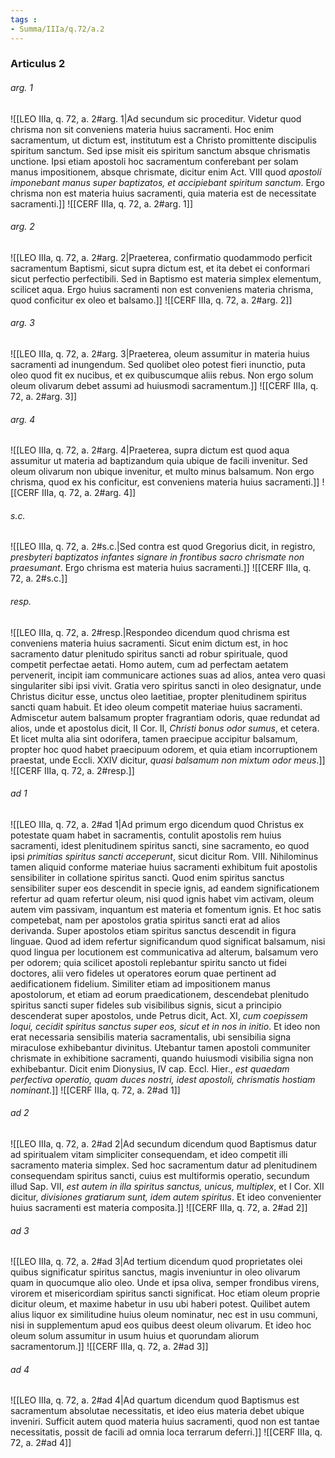 ```yaml
---
tags : 
- Summa/IIIa/q.72/a.2
---
```


### Articulus 2

###### arg. 1
![[LEO IIIa, q. 72, a. 2#arg. 1|Ad secundum sic proceditur. Videtur quod chrisma non sit conveniens materia huius sacramenti. Hoc enim sacramentum, ut dictum est, institutum est a Christo promittente discipulis spiritum sanctum. Sed ipse misit eis spiritum sanctum absque chrismatis unctione. Ipsi etiam apostoli hoc sacramentum conferebant per solam manus impositionem, absque chrismate, dicitur enim Act. VIII quod *apostoli imponebant manus super baptizatos, et accipiebant spiritum sanctum*. Ergo chrisma non est materia huius sacramenti, quia materia est de necessitate sacramenti.]]
![[CERF IIIa, q. 72, a. 2#arg. 1]]

###### arg. 2
![[LEO IIIa, q. 72, a. 2#arg. 2|Praeterea, confirmatio quodammodo perficit sacramentum Baptismi, sicut supra dictum est, et ita debet ei conformari sicut perfectio perfectibili. Sed in Baptismo est materia simplex elementum, scilicet aqua. Ergo huius sacramenti non est conveniens materia chrisma, quod conficitur ex oleo et balsamo.]]
![[CERF IIIa, q. 72, a. 2#arg. 2]]

###### arg. 3
![[LEO IIIa, q. 72, a. 2#arg. 3|Praeterea, oleum assumitur in materia huius sacramenti ad inungendum. Sed quolibet oleo potest fieri inunctio, puta oleo quod fit ex nucibus, et ex quibuscumque aliis rebus. Non ergo solum oleum olivarum debet assumi ad huiusmodi sacramentum.]]
![[CERF IIIa, q. 72, a. 2#arg. 3]]

###### arg. 4
![[LEO IIIa, q. 72, a. 2#arg. 4|Praeterea, supra dictum est quod aqua assumitur ut materia ad baptizandum quia ubique de facili invenitur. Sed oleum olivarum non ubique invenitur, et multo minus balsamum. Non ergo chrisma, quod ex his conficitur, est conveniens materia huius sacramenti.]]
![[CERF IIIa, q. 72, a. 2#arg. 4]]

###### s.c.
![[LEO IIIa, q. 72, a. 2#s.c.|Sed contra est quod Gregorius dicit, in registro, *presbyteri baptizatos infantes signare in frontibus sacro chrismate non praesumant*. Ergo chrisma est materia huius sacramenti.]]
![[CERF IIIa, q. 72, a. 2#s.c.]]

###### resp.
![[LEO IIIa, q. 72, a. 2#resp.|Respondeo dicendum quod chrisma est conveniens materia huius sacramenti. Sicut enim dictum est, in hoc sacramento datur plenitudo spiritus sancti ad robur spirituale, quod competit perfectae aetati. Homo autem, cum ad perfectam aetatem pervenerit, incipit iam communicare actiones suas ad alios, antea vero quasi singulariter sibi ipsi vivit. Gratia vero spiritus sancti in oleo designatur, unde Christus dicitur esse, unctus oleo laetitiae, propter plenitudinem spiritus sancti quam habuit. Et ideo oleum competit materiae huius sacramenti. Admiscetur autem balsamum propter fragrantiam odoris, quae redundat ad alios, unde et apostolus dicit, II Cor. II, *Christi bonus odor sumus*, et cetera. Et licet multa alia sint odorifera, tamen praecipue accipitur balsamum, propter hoc quod habet praecipuum odorem, et quia etiam incorruptionem praestat, unde Eccli. XXIV dicitur, *quasi balsamum non mixtum odor meus*.]]
![[CERF IIIa, q. 72, a. 2#resp.]]

###### ad 1
![[LEO IIIa, q. 72, a. 2#ad 1|Ad primum ergo dicendum quod Christus ex potestate quam habet in sacramentis, contulit apostolis rem huius sacramenti, idest plenitudinem spiritus sancti, sine sacramento, eo quod ipsi *primitias spiritus sancti acceperunt*, sicut dicitur Rom. VIII. Nihilominus tamen aliquid conforme materiae huius sacramenti exhibitum fuit apostolis sensibiliter in collatione spiritus sancti. Quod enim spiritus sanctus sensibiliter super eos descendit in specie ignis, ad eandem significationem refertur ad quam refertur oleum, nisi quod ignis habet vim activam, oleum autem vim passivam, inquantum est materia et fomentum ignis. Et hoc satis competebat, nam per apostolos gratia spiritus sancti erat ad alios derivanda. Super apostolos etiam spiritus sanctus descendit in figura linguae. Quod ad idem refertur significandum quod significat balsamum, nisi quod lingua per locutionem est communicativa ad alterum, balsamum vero per odorem; quia scilicet apostoli replebantur spiritu sancto ut fidei doctores, alii vero fideles ut operatores eorum quae pertinent ad aedificationem fidelium. Similiter etiam ad impositionem manus apostolorum, et etiam ad eorum praedicationem, descendebat plenitudo spiritus sancti super fideles sub visibilibus signis, sicut a principio descenderat super apostolos, unde Petrus dicit, Act. XI, *cum coepissem loqui, cecidit spiritus sanctus super eos, sicut et in nos in initio*. Et ideo non erat necessaria sensibilis materia sacramentalis, ubi sensibilia signa miraculose exhibebantur divinitus. Utebantur tamen apostoli communiter chrismate in exhibitione sacramenti, quando huiusmodi visibilia signa non exhibebantur. Dicit enim Dionysius, IV cap. Eccl. Hier., *est quaedam perfectiva operatio, quam duces nostri, idest apostoli, chrismatis hostiam nominant*.]]
![[CERF IIIa, q. 72, a. 2#ad 1]]

###### ad 2
![[LEO IIIa, q. 72, a. 2#ad 2|Ad secundum dicendum quod Baptismus datur ad spiritualem vitam simpliciter consequendam, et ideo competit illi sacramento materia simplex. Sed hoc sacramentum datur ad plenitudinem consequendam spiritus sancti, cuius est multiformis operatio, secundum illud Sap. VII, *est autem in illa spiritus sanctus, unicus, multiplex*, et I Cor. XII dicitur, *divisiones gratiarum sunt, idem autem spiritus*. Et ideo convenienter huius sacramenti est materia composita.]]
![[CERF IIIa, q. 72, a. 2#ad 2]]

###### ad 3
![[LEO IIIa, q. 72, a. 2#ad 3|Ad tertium dicendum quod proprietates olei quibus significatur spiritus sanctus, magis inveniuntur in oleo olivarum quam in quocumque alio oleo. Unde et ipsa oliva, semper frondibus virens, virorem et misericordiam spiritus sancti significat. Hoc etiam oleum proprie dicitur oleum, et maxime habetur in usu ubi haberi potest. Quilibet autem alius liquor ex similitudine huius oleum nominatur, nec est in usu communi, nisi in supplementum apud eos quibus deest oleum olivarum. Et ideo hoc oleum solum assumitur in usum huius et quorundam aliorum sacramentorum.]]
![[CERF IIIa, q. 72, a. 2#ad 3]]

###### ad 4
![[LEO IIIa, q. 72, a. 2#ad 4|Ad quartum dicendum quod Baptismus est sacramentum absolutae necessitatis, et ideo eius materia debet ubique inveniri. Sufficit autem quod materia huius sacramenti, quod non est tantae necessitatis, possit de facili ad omnia loca terrarum deferri.]]
![[CERF IIIa, q. 72, a. 2#ad 4]]


